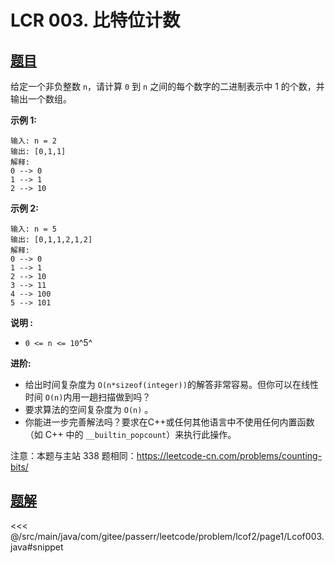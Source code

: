 # LCR 003. 比特位计数

## [题目](https://leetcode.cn/problems/w3tCBm/)
给定一个非负整数 `n`，请计算 `0` 到 `n` 之间的每个数字的二进制表示中 1 的个数，并输出一个数组。

**示例 1:**

```
输入: n = 2
输出: [0,1,1]
解释: 
0 --> 0
1 --> 1
2 --> 10
```

**示例 2:**

    输入: n = 5
    输出: [0,1,1,2,1,2]
    解释:
    0 --> 0
    1 --> 1
    2 --> 10
    3 --> 11
    4 --> 100
    5 --> 101

**说明 :**

* `0 <= n <= 10`^5^

**进阶:**

* 给出时间复杂度为 `O(n*sizeof(integer))`的解答非常容易。但你可以在线性时间 `O(n)`内用一趟扫描做到吗？
* 要求算法的空间复杂度为 `O(n)` 。
* 你能进一步完善解法吗？要求在C++或任何其他语言中不使用任何内置函数（如 C++ 中的 `__builtin_popcount`）来执行此操作。

注意：本题与主站 338 题相同：<https://leetcode-cn.com/problems/counting-bits/>


## [题解](https://github.com/PasseRR/JavaLeetCode/blob/master/src/main/java/com/gitee/passerr/leetcode/problem/lcof2/page1/Lcof003.java)

<<< @/src/main/java/com/gitee/passerr/leetcode/problem/lcof2/page1/Lcof003.java#snippet
